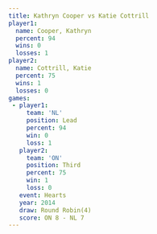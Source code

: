```yaml
---
title: Kathryn Cooper vs Katie Cottrill
player1:               
  name: Cooper, Kathryn
  percent: 94          
  wins: 0              
  losses: 1            
player2:               
  name: Cottrill, Katie
  percent: 75          
  wins: 1              
  losses: 0            
games:
 - player1:        
     team: 'NL'    
     position: Lead
     percent: 94   
     win: 0        
     loss: 1       
   player2:         
     team: 'ON'     
     position: Third
     percent: 75    
     win: 1         
     loss: 0        
   event: Hearts       
   year: 2014          
   draw: Round Robin(4)
   score: ON 8 - NL 7  
---
```

